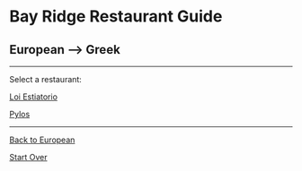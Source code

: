 # Bay Ridge Restaurant Guide
## European --> Greek

---

Select a restaurant:

[Loi Estiatorio](https://www.loiestiatorio.com/)

[Pylos](https://pylosrestaurant.com/)

---

[Back to European](../European.md)

[Start Over](../home.md)

